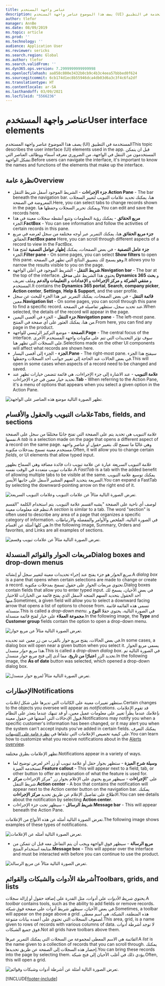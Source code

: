 ```yaml
---
title: عناصر واجهة المستخدم
description: يصف هذا الموضوع عناصر واجهة المستخدم (UI) المستخدمة في التطبيق
author: tlefor
manager: AnnBe
ms.date: 08/09/2019
ms.topic: article
ms.prod: ''
ms.technology: ''
audience: Application User
ms.reviewer: sericks
ms.search.region: Global
ms.author: tlefor
ms.search.validFrom: ''
ms.dyn365.ops.version: 7.2999999999999998
ms.openlocfilehash: aa858c800e3432b0cb9c4b3c4eea57bbbed0f624
ms.sourcegitcommit: 6cb174d1ec8b55946dca4db03d6a3c3f4c6fa2df
ms.translationtype: HT
ms.contentlocale: ar-SA
ms.lasthandoff: 03/09/2021
ms.locfileid: "5566236"
---
```

# <a name="user-interface-elements"></a><span data-ttu-id="fb4cb-103">عناصر واجهة المستخدم</span><span class="sxs-lookup"><span data-stu-id="fb4cb-103">User interface elements</span></span>

<span data-ttu-id="fb4cb-104">يصف هذا الموضوع عناصر واجهة المستخدم (UI) المستخدمة في التطبيق</span><span class="sxs-lookup"><span data-stu-id="fb4cb-104">This topic describes the user interface (UI) elements used in the app.</span></span> <span data-ttu-id="fb4cb-105">قبل ان يتمكن المستخدمون من التنقل في الواجهة، من الضروري معرفه أسماء ووظائف العناصر التي تشكل الواجهة.</span><span class="sxs-lookup"><span data-stu-id="fb4cb-105">Before users can navigate the interface, it's important to know the names and functions of the elements that make up the interface.</span></span>

## <a name="overview"></a><span data-ttu-id="fb4cb-106">نظرة عامة</span><span class="sxs-lookup"><span data-stu-id="fb4cb-106">Overview</span></span>

- <span data-ttu-id="fb4cb-107">**جزء الإجراءات** - الشريط الموجود أسفل شريط التنقل.</span><span class="sxs-lookup"><span data-stu-id="fb4cb-107">**Action Pane** - The bar beneath the navigation bar.</span></span> <span data-ttu-id="fb4cb-108">هنا، يمكنك تحديد علامات التبويب لتغيير السجلات المعروضة في الصفحة.</span><span class="sxs-lookup"><span data-stu-id="fb4cb-108">Here, you can select tabs to change records shown in the page.</span></span> <span data-ttu-id="fb4cb-109">ويمكنك تحرير السجلات وحفظها هنا.</span><span class="sxs-lookup"><span data-stu-id="fb4cb-109">You can edit and save the records here.</span></span>  
- <span data-ttu-id="fb4cb-110">**مربع الحقائق** - يمكنك رؤية المعلومات وتتبع أنشطه سجلات معينة في هذا الجزء.</span><span class="sxs-lookup"><span data-stu-id="fb4cb-110">**FactBox** - You can see information and follow the activities of certain records in this pane.</span></span>  
- <span data-ttu-id="fb4cb-111">**جزء مربع الحقائق** هنا، يمكنك التمرير عبر أوجه مختلفة من سجل لعرضه في مربع الحقائق.</span><span class="sxs-lookup"><span data-stu-id="fb4cb-111">**FactBox pane** Here, you can scroll through different aspects of a record to view in the FactBox.</span></span>  
- <span data-ttu-id="fb4cb-112">**جزء عامل التصفية** - في بعض الصفحات، يمكنك **إظهار عوامل التصفية** لفتح هذا الجزء.</span><span class="sxs-lookup"><span data-stu-id="fb4cb-112">**Filter pane** - On some pages, you can select **Show filters** to open this pane.</span></span> <span data-ttu-id="fb4cb-113">وهو يسمح لك بتضييق النتائج التي تظهر في الصفحة.</span><span class="sxs-lookup"><span data-stu-id="fb4cb-113">It allows you to narrow the results visible to you on the page.</span></span>  
- <span data-ttu-id="fb4cb-114">**شريط التنقل** - الشريط الموجود في أعلى الواجهة.</span><span class="sxs-lookup"><span data-stu-id="fb4cb-114">**Navigation bar** - The bar at the top of the interface.</span></span> <span data-ttu-id="fb4cb-115">يحتوي هذا الشريط على **مدخل Dynamics 365** و **بحث** و **منتقي الشركة** و **مركز الإجراءات** و **الإعدادات** و **التعليمات والدعم** وملف تعريف المستخدم.</span><span class="sxs-lookup"><span data-stu-id="fb4cb-115">It contains the **Dynamics 365 portal**, **Search**, **company picker**, **Action center**, **Settings**, **Help & Support**, and the user profile.</span></span>  
- <span data-ttu-id="fb4cb-116">**قائمة التنقل** - في بعض الصفحات، يمكنك التمرير عبر هذا الجزء للبحث عن سجل معين.</span><span class="sxs-lookup"><span data-stu-id="fb4cb-116">**Navigation list** - On some pages, you can scroll through this pane to find a specific record.</span></span> <span data-ttu-id="fb4cb-117">عند تحديد سجل، ستظهر تفاصيله في الصفحة.</span><span class="sxs-lookup"><span data-stu-id="fb4cb-117">When selected, the details of the record will appear in the page.</span></span>  
- <span data-ttu-id="fb4cb-118">**جزء التنقل** - الجزء في أقصى اليمين.</span><span class="sxs-lookup"><span data-stu-id="fb4cb-118">**Navigation pane** - The left-most pane.</span></span> <span data-ttu-id="fb4cb-119">من هنا، يمكنك العثور على أي صفحة في المنتج.</span><span class="sxs-lookup"><span data-stu-id="fb4cb-119">From here, you can find any page in the product.</span></span>  
- <span data-ttu-id="fb4cb-120">**الصفحة** - موضع التركيز الرئيسي للواجهة.</span><span class="sxs-lookup"><span data-stu-id="fb4cb-120">**Page** - The central focus of the interface.</span></span> <span data-ttu-id="fb4cb-121">سوف تؤثر التحديدات التي تتم على مكونات واجهة المستخدم الأخرى على السجلات التي تظهر هنا.</span><span class="sxs-lookup"><span data-stu-id="fb4cb-121">Selections made on the other UI components will affect what records are shown here.</span></span>  
- <span data-ttu-id="fb4cb-122">**الجزء** - الجزء إلى أقصى اليسار.</span><span class="sxs-lookup"><span data-stu-id="fb4cb-122">**Pane** - The right-most pane.</span></span> <span data-ttu-id="fb4cb-123">سيفتح هذا الجزء في بعض الحالات عند الحاجة إلى تغيير جوانب أحد السجلات وحفظها.</span><span class="sxs-lookup"><span data-stu-id="fb4cb-123">This will open in some cases when aspects of a record need to be changed and saved.</span></span>  
- <span data-ttu-id="fb4cb-124">**علامة التبويب** - عند الاشارة إلى جزء الإجراءات، هي قائمة تتضمن خيارات تظهر عند تحديد خيار معين في جزء الإجراءات.</span><span class="sxs-lookup"><span data-stu-id="fb4cb-124">**Tab** - When referring to the Action Pane, it's a menu of options that appears when you select a given option in the Action Pane.</span></span>  

![تظهر الصورة التالية موضع هذه العناصر على الواجهة.](media/user-interface-01.png)

## <a name="tabs-fields-and-sections"></a><span data-ttu-id="fb4cb-126">علامات التبويب والحقول والأقسام</span><span class="sxs-lookup"><span data-stu-id="fb4cb-126">Tabs, fields, and sections</span></span>

<span data-ttu-id="fb4cb-127">*علامة التبويب* هي تحديد يتم على الصفحة التي تفتح جانبًا مختلفًا من سجل على الصفحة نفسها.</span><span class="sxs-lookup"><span data-stu-id="fb4cb-127">A *tab* is a selection made on the page that opens a different aspect of a record on the same page.</span></span> <span data-ttu-id="fb4cb-128">وهي غالبًا ما تسمح لك بتغيير *حقول* أو عناصر واجهة مستخدم معينة تسمح بمدخلات مكتوبة.</span><span class="sxs-lookup"><span data-stu-id="fb4cb-128">Often, it will allow you to change certain *fields*, or UI elements that allow typed input.</span></span> 

<span data-ttu-id="fb4cb-129">*علامة التبويب السريعة* عبارة عن علامة تبويب ذات فائدة مضافة وهي السماح بظهور علامات تبويب متعددة في الوقت نفسه.</span><span class="sxs-lookup"><span data-stu-id="fb4cb-129">A *FastTab* is a tab with the added benefit of allowing multiple tabs to be visible at the same.</span></span> <span data-ttu-id="fb4cb-130">يمكنك توسيع علامة التبويب السريعة بتحديد السهم المشير لأسفل على جانبها الأيسر.</span><span class="sxs-lookup"><span data-stu-id="fb4cb-130">You can expand a FastTab by selecting the downward-pointing arrow on the right end of it.</span></span>

![تعرض الصورة التالية مثالاً عن علامات التبويب وعلامات التبويب السريعة.](media/user-interface-02.png)

<span data-ttu-id="fb4cb-132">يشبه *القسم* علامة التبويب. يتم استخدام الكلمة "القسم‏‎" لوصف أي ناحية على الصفحة تنظم فئة معلومات معينة.</span><span class="sxs-lookup"><span data-stu-id="fb4cb-132">A *section* is similar to a tab. The word "section" is often used to describe any area of a page that organizes a specific category of information.</span></span> <span data-ttu-id="fb4cb-133">في الصورة التالية، الملخص والأوامر والمفضلة والارتباطات هي كلها أمثلة عن أقسام.</span><span class="sxs-lookup"><span data-stu-id="fb4cb-133">In the following image, Summary, Orders and favorites, and Links are all examples of sections.</span></span>

![تعرض الصورة التالية مثالاً عن علامات تبويب وقسم.](media/user-interface-03.png)

## <a name="dialog-boxes-and-drop-down-menus"></a><span data-ttu-id="fb4cb-135">مربعات الحوار والقوائم المنسدلة</span><span class="sxs-lookup"><span data-stu-id="fb4cb-135">Dialog boxes and drop-down menus</span></span>

<span data-ttu-id="fb4cb-136">*مربع الحوار* هو جزء يفتح عند إجراء تحديدات معينة لتغيير سجل أو إنشائه.</span><span class="sxs-lookup"><span data-stu-id="fb4cb-136">A *dialog box* is a pane that opens when certain selections are made to change or create a record.</span></span> <span data-ttu-id="fb4cb-137">تحتوي مربعات الحوار على حقول تسمح بمدخلات مكتوبة.</span><span class="sxs-lookup"><span data-stu-id="fb4cb-137">Dialog boxes contain fields that allow you to enter typed input.</span></span> <span data-ttu-id="fb4cb-138">في بعض الأحيان، يسمح لك أحد الحقول بتحديد السهم المتجه لأسفل الذي يفتح قائمة من الخيارات للاختيار منها.</span><span class="sxs-lookup"><span data-stu-id="fb4cb-138">Sometimes, a given field will allow you to select a downward facing arrow that opens a list of options to choose from.</span></span> <span data-ttu-id="fb4cb-139">تسمى هذه القائمة *قائمة منسدلة*.</span><span class="sxs-lookup"><span data-stu-id="fb4cb-139">This is called a *drop-down menu*.</span></span> <span data-ttu-id="fb4cb-140">في الصورة التالية، يحتوي حقلا **النوع** و **مجموعة العملاء** على خيار لفتح قائمة منسدلة.</span><span class="sxs-lookup"><span data-stu-id="fb4cb-140">In the following image, the **Type** and **Customer group** fields contain the option to open a drop-down menu.</span></span>

![تعرض الصورة التالية مثالاً عن مربع حوار.](media/user-interface-04.png)

<span data-ttu-id="fb4cb-142">في بعض الحالات، يفتح مربع حوار بالقرب من زر معين عند تحديده.</span><span class="sxs-lookup"><span data-stu-id="fb4cb-142">In some cases, a dialog box will open near a given button when you select it.</span></span> <span data-ttu-id="fb4cb-143">يسمى مربع الحوار هذا *مربع حوار منسدل*.</span><span class="sxs-lookup"><span data-stu-id="fb4cb-143">This is called a *drop-down dialog box*.</span></span> <span data-ttu-id="fb4cb-144">في الصورة التالية تم تحديد الزر **اعتبارًا من تاريخ**، مما أدى إلى فتح مربع حوار منسدل.</span><span class="sxs-lookup"><span data-stu-id="fb4cb-144">In the following image, the **As of date** button was selected, which opened a drop-down dialog box.</span></span>

![تعرض الصورة التالية مثالاً لمربع حوار منسدل.](media/user-interface-05.png)

## <a name="notifications"></a><span data-ttu-id="fb4cb-146">الإخطارات</span><span class="sxs-lookup"><span data-stu-id="fb4cb-146">Notifications</span></span>

<span data-ttu-id="fb4cb-147">ستظهر تغييرات معينة على الكائنات التي تديرها على شكل *إعلامات*.</span><span class="sxs-lookup"><span data-stu-id="fb4cb-147">Certain changes to the objects you oversee will appear as *notifications*.</span></span> <span data-ttu-id="fb4cb-148">قد تقوم الإعلامات بإعلامك عندما يطرأ تغيير على معلومات عميل معين، أو قد تنبهك عندما يتعذر على النظام قبول الإدخالات التي أضفتها في حقول معينة.</span><span class="sxs-lookup"><span data-stu-id="fb4cb-148">Notifications may notify you when a specific customer's information has been changed, or it may alert you when the system can't accept inputs you've added in certain fields.</span></span> <span data-ttu-id="fb4cb-149">يمكنك التعرف على كيفية تخصيص الإعلامات التي تتلقاها في [نظرة عامة على التنبيهات](../get-started/alerts-overview.md).</span><span class="sxs-lookup"><span data-stu-id="fb4cb-149">You can learn how to customize what you receive notifications about in the [Alerts overview](../get-started/alerts-overview.md).</span></span>

<span data-ttu-id="fb4cb-150">تظهر الإعلامات بطرق مختلفة.</span><span class="sxs-lookup"><span data-stu-id="fb4cb-150">Notifications appear in a variety of ways.</span></span>
- <span data-ttu-id="fb4cb-151">**وسيلة شرح الميزة** - ستظهر بجوار حقل أو علامة تبويب أو زر آخر لعرض توضيح لما تستخدمه الميزة.</span><span class="sxs-lookup"><span data-stu-id="fb4cb-151">**Feature callout** - This will appear next to a field, tab, or other button to offer an explanation of what the feature is used for.</span></span> 
- <span data-ttu-id="fb4cb-152">**مركز‏‎ الإجراءات** - سيظهر مربع يحتوي على الإعلام بجوار زر "مركز الإجراءات‏‎" على شريط التنقل.</span><span class="sxs-lookup"><span data-stu-id="fb4cb-152">**Action center** - A box that contains the notification will appear next to the Action center button on the navigation bar.</span></span> <span data-ttu-id="fb4cb-153">يمكنك الاطلاع على تفاصيل الإعلام عن طريق تحديد **مركز الإجراءات**.</span><span class="sxs-lookup"><span data-stu-id="fb4cb-153">You can see details about the notification by selecting **Action center**.</span></span>  
- <span data-ttu-id="fb4cb-154">**شريط الرسائل** - سيظهر تحت جزء الإجراءات.</span><span class="sxs-lookup"><span data-stu-id="fb4cb-154">**Message bar** - This will appear beneath the Action Pane.</span></span>  

<span data-ttu-id="fb4cb-155">تعرض الصورة التالية أمثله عن هذه الأنواع من الإعلامات.</span><span class="sxs-lookup"><span data-stu-id="fb4cb-155">The following image shows examples of these types of notifications.</span></span>

![تعرض الصورة التالية أمثله عن الإعلامات.](media/user-interface-06.png)

- <span data-ttu-id="fb4cb-157">**مربع الرسالة** - سيظهر فوق الواجهة ويجب أن يتم التفاعل معه قبل ان تتمكن من متابعة استخدام المنتج.</span><span class="sxs-lookup"><span data-stu-id="fb4cb-157">**Message box** - This will appear over the interface and must be interacted with before you can continue to use the product.</span></span>  

![تعرض الصورة التالية مثالاً عن مربع الرسالة.](media/user-interface-07.png)

## <a name="toolbars-grids-and-lists"></a><span data-ttu-id="fb4cb-159">أشرطة الأدوات والشبكات والقوائم</span><span class="sxs-lookup"><span data-stu-id="fb4cb-159">Toolbars, grids, and lists</span></span>

<span data-ttu-id="fb4cb-160">يحتوي *شريط الأدوات* على أدوات، مثل القدرة على إضافة حقول أو إزالة سجلات.</span><span class="sxs-lookup"><span data-stu-id="fb4cb-160">A *toolbar* contains tools, such as the ability to add fields or remove records.</span></span> <span data-ttu-id="fb4cb-161">في بعض الأحيان، سيظهر شريط أدوات على صفحة فوق *شبكة*.</span><span class="sxs-lookup"><span data-stu-id="fb4cb-161">Sometimes, a toolbar will appear on the page above a *grid*.</span></span> <span data-ttu-id="fb4cb-162">هذه المنطقة، الشبكة، هي اسم معطى لصفوف السجلات التي تحتوي على أعمده بيانات متنوعة.</span><span class="sxs-lookup"><span data-stu-id="fb4cb-162">This area, grid, is a name given to rows of records with various columns of data.</span></span> <span data-ttu-id="fb4cb-163">لا توجد أشرطة أدوات فوق جميع الشبكات.</span><span class="sxs-lookup"><span data-stu-id="fb4cb-163">Not all grids have toolbars above them.</span></span>

<span data-ttu-id="fb4cb-164">*القائمة* هي الاسم المعطى لمجموعة من السجلات التي يمكنك التمرير عبرها.</span><span class="sxs-lookup"><span data-stu-id="fb4cb-164">A *list* is the name given to a collection of records that you can scroll through.</span></span> <span data-ttu-id="fb4cb-165">يمكنك إحضار هذه السجلات إلى الصفحة عن طريق تحديدها.</span><span class="sxs-lookup"><span data-stu-id="fb4cb-165">You can bring these records into the page by selecting them.</span></span> <span data-ttu-id="fb4cb-166">يؤدي ذلك في أغلب الأحيان إلى فتح شبكة.</span><span class="sxs-lookup"><span data-stu-id="fb4cb-166">Often, this will open a grid.</span></span>

![تعرض الصورة التالية أمثلة عن أشرطة أدوات وشبكات وقوائم.](media/user-interface-08.png)


[!INCLUDE[footer-include](../../../includes/footer-banner.md)]